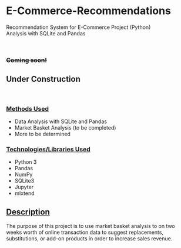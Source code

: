 # E-Commerce-Recommendations
Recommendation System for E-Commerce Project (Python)<br>
Analysis with SQLite and Pandas

<br>

### <strike>Coming soon!</strike>
## Under Construction
<br>

### <u>Methods Used</u>
<ul>
  <li>Data Analysis with SQLite and Pandas</li>
  <li>Market Basket Analysis (to be completed)</li>
  <li>More to be determined</li>
  </ul>

### <u>Technologies/Libraries Used</u>
<ul>
  <li>Python 3</li>
  <li>Pandas</li>
  <li>NumPy</li>
  <li>SQLite3</li>
  <li>Jupyter</li>
  <li>mlxtend</li>
  </ul>
  
## <u>Description</u>
The purpose of this project is to use market basket analysis to on two weeks worth of online transaction data to suggest replacements, substitutions, or add-on products in order to increase sales revenue.
 
 
